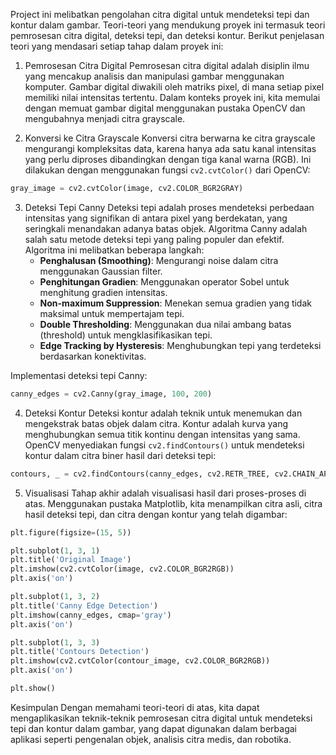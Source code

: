 Project ini melibatkan pengolahan citra digital untuk mendeteksi tepi dan kontur dalam gambar. Teori-teori yang mendukung proyek ini termasuk teori pemrosesan citra digital, deteksi tepi, dan deteksi kontur. Berikut penjelasan teori yang mendasari setiap tahap dalam proyek ini:

1. Pemrosesan Citra Digital
Pemrosesan citra digital adalah disiplin ilmu yang mencakup analisis dan manipulasi gambar menggunakan komputer. Gambar digital diwakili oleh matriks pixel, di mana setiap pixel memiliki nilai intensitas tertentu. Dalam konteks proyek ini, kita memulai dengan memuat gambar digital menggunakan pustaka OpenCV dan mengubahnya menjadi citra grayscale.

2. Konversi ke Citra Grayscale
Konversi citra berwarna ke citra grayscale mengurangi kompleksitas data, karena hanya ada satu kanal intensitas yang perlu diproses dibandingkan dengan tiga kanal warna (RGB). Ini dilakukan dengan menggunakan fungsi `cv2.cvtColor()` dari OpenCV:
```python
gray_image = cv2.cvtColor(image, cv2.COLOR_BGR2GRAY)
```
3. Deteksi Tepi Canny
Deteksi tepi adalah proses mendeteksi perbedaan intensitas yang signifikan di antara pixel yang berdekatan, yang seringkali menandakan adanya batas objek. Algoritma Canny adalah salah satu metode deteksi tepi yang paling populer dan efektif. Algoritma ini melibatkan beberapa langkah:
   - **Penghalusan (Smoothing)**: Mengurangi noise dalam citra menggunakan Gaussian filter.
   - **Penghitungan Gradien**: Menggunakan operator Sobel untuk menghitung gradien intensitas.
   - **Non-maximum Suppression**: Menekan semua gradien yang tidak maksimal untuk mempertajam tepi.
   - **Double Thresholding**: Menggunakan dua nilai ambang batas (threshold) untuk mengklasifikasikan tepi.
   - **Edge Tracking by Hysteresis**: Menghubungkan tepi yang terdeteksi berdasarkan konektivitas.

Implementasi deteksi tepi Canny:
```python
canny_edges = cv2.Canny(gray_image, 100, 200)
```

4. Deteksi Kontur
Deteksi kontur adalah teknik untuk menemukan dan mengekstrak batas objek dalam citra. Kontur adalah kurva yang menghubungkan semua titik kontinu dengan intensitas yang sama. OpenCV menyediakan fungsi `cv2.findContours()` untuk mendeteksi kontur dalam citra biner hasil dari deteksi tepi:
```python
contours, _ = cv2.findContours(canny_edges, cv2.RETR_TREE, cv2.CHAIN_APPROX_SIMPLE)
```
5. Visualisasi
Tahap akhir adalah visualisasi hasil dari proses-proses di atas. Menggunakan pustaka Matplotlib, kita menampilkan citra asli, citra hasil deteksi tepi, dan citra dengan kontur yang telah digambar:
```python
plt.figure(figsize=(15, 5))

plt.subplot(1, 3, 1)
plt.title('Original Image')
plt.imshow(cv2.cvtColor(image, cv2.COLOR_BGR2RGB))
plt.axis('on')

plt.subplot(1, 3, 2)
plt.title('Canny Edge Detection')
plt.imshow(canny_edges, cmap='gray')
plt.axis('on')

plt.subplot(1, 3, 3)
plt.title('Contours Detection')
plt.imshow(cv2.cvtColor(contour_image, cv2.COLOR_BGR2RGB))
plt.axis('on')

plt.show()
```
Kesimpulan
Dengan memahami teori-teori di atas, kita dapat mengaplikasikan teknik-teknik pemrosesan citra digital untuk mendeteksi tepi dan kontur dalam gambar, yang dapat digunakan dalam berbagai aplikasi seperti pengenalan objek, analisis citra medis, dan robotika.
